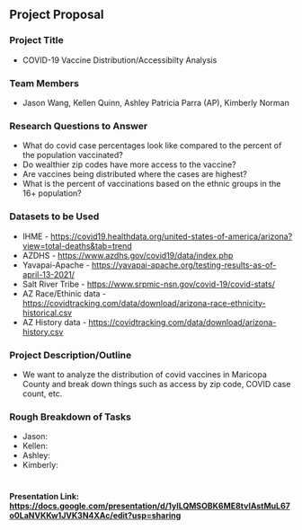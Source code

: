 ## **Project Proposal**

### **Project Title**

* COVID-19 Vaccine Distribution/Accessibilty Analysis

### **Team Members** 

* Jason Wang, Kellen Quinn, Ashley Patricia Parra (AP), Kimberly Norman

### **Research Questions to Answer**

* What do covid case percentages look like compared to the percent of the population vaccinated?
* Do wealthier zip codes have more access to the vaccine?
* Are vaccines being distributed where the cases are highest?
* What is the percent of vaccinations based on the ethnic groups in the 16+ population?


### **Datasets to be Used**

* IHME - https://covid19.healthdata.org/united-states-of-america/arizona?view=total-deaths&tab=trend
* AZDHS - https://www.azdhs.gov/covid19/data/index.php
* Yavapai-Apache - https://yavapai-apache.org/testing-results-as-of-april-13-2021/
* Salt River Tribe - https://www.srpmic-nsn.gov/covid-19/covid-stats/
* AZ Race/Ethinic data - https://covidtracking.com/data/download/arizona-race-ethnicity-historical.csv
* AZ History data - https://covidtracking.com/data/download/arizona-history.csv


### **Project Description/Outline**

* We want to analyze the distribution of covid vaccines in Maricopa County and break down things such as access by zip code, COVID case count, etc.

### **Rough Breakdown of Tasks**

* Jason: 
* Kellen: 
* Ashley: 
* Kimberly: 

#

#### Presentation Link: https://docs.google.com/presentation/d/1yILQMSOBK6ME8tvIAstMuL67o0LaNVKKw1JVK3N4XAc/edit?usp=sharing

